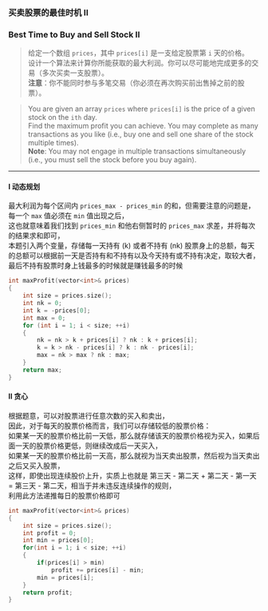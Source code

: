 ### 买卖股票的最佳时机 II
### Best Time to Buy and Sell Stock II

> 给定一个数组 `prices`，其中 `prices[i]` 是一支给定股票第 `i` 天的价格。  
> 设计一个算法来计算你所能获取的最大利润。你可以尽可能地完成更多的交易（多次买卖一支股票）。  
> **注意**：你不能同时参与多笔交易（你必须在再次购买前出售掉之前的股票）。  

> You are given an array `prices` where `prices[i]` is the price of a given stock on the `ith` day.  
> Find the maximum profit you can achieve. You may complete as many transactions as you like (i.e., buy one and sell one share of the stock multiple times).  
> **Note**: You may not engage in multiple transactions simultaneously (i.e., you must sell the stock before you buy again).  

----------

#### I 动态规划

最大利润为每个区间内 `prices_max - prices_min` 的和，但需要注意的问题是，每一个 `max` 值必须在 `min` 值出现之后，  
这也就意味着我们找到 `prices_min` 和他右侧暂时的 `prices_max` 求差，并将每次的结果求和即可，  
本题引入两个变量，存储每一天持有 (k) 或者不持有 (nk) 股票身上的总额，每天的总额可以根据前一天是否持有和不持有以及今天持有或不持有决定，取较大者，  
最后不持有股票时身上钱最多的时候就是赚钱最多的时候  

```cpp
int maxProfit(vector<int>& prices)
{
    int size = prices.size();
    int nk = 0;
    int k = -prices[0];
    int max = 0;
    for (int i = 1; i < size; ++i)
    {
        nk = nk > k + prices[i] ? nk : k + prices[i];
        k = k > nk - prices[i] ? k : nk - prices[i];
        max = nk > max ? nk : max;
    }
    return max;
}
```

#### II 贪心

根据题意，可以对股票进行任意次数的买入和卖出，  
因此，对于每天的股票价格而言，我们可以存储较低的股票价格：  
如果某一天的股票价格比前一天低，那么就存储该天的股票价格视为买入，如果后面一天的股票价格更低，则继续改成后一天买入，  
如果某一天的股票价格比前一天高，那么就视为当天卖出股票，然后视为当天卖出之后又买入股票，  
这样，即使出现连续股价上升，实质上也就是 第三天 - 第二天 + 第二天 - 第一天 = 第三天 - 第二天，相当于并未违反连续操作的规则，  
利用此方法递推每日的股票价格即可

```cpp
int maxProfit(vector<int>& prices) 
{
    int size = prices.size();
    int profit = 0;
    int min = prices[0];
    for(int i = 1; i < size; ++i)
    {
        if(prices[i] > min)
            profit += prices[i] - min;
        min = prices[i];
    }
    return profit;
}
```
